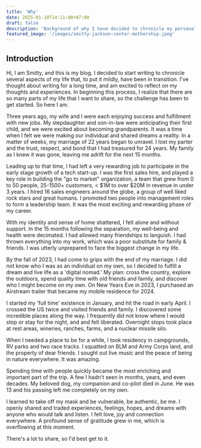 ```yaml
---
title: 'Why'
date: 2025-01-18T14:11:00+07:00
draft: false
description: 'Background of why I have decided to chronicle my personal journey(s) in 2022-2024'
featured_image: '/images/smitty-jackson-center-mothership.jpeg'
---
```

## Introduction

Hi, I am Smitty, and this is my blog. I decided to start writing to chronicle several aspects of my life that, to put it mildly, have been in transition. I've thought about writing for a long time, and am excited to reflect on my thoughts and experiences. In beginning this process, I realize that there are so many parts of my life that I want to share, so the challenge has been to get started. So here I am. 

Three years ago, my wife and I were each enjoying success and fulfillment with new jobs. My stepdaughter and son-in-law were anticipating their first child, and we were excited about becoming grandparents. It was a time when I felt we were making our individual and shared dreams a reality. In a matter of weeks, my marriage of 22 years began to unravel. I lost my parter and the trust, respect, and bond that I had treasured for 24 years. My family as I knew it was gone, leaving me adrift for the next 15 months. 

Leading up to that time, I had left a very rewarding job to participate in the early stage growth of a tech start-up. I was the first sales hire, and played a key role in building the "go to market" organization, a team that grew from 0 to 50 people, 25-1500+ customers, < $1M to over $20M in revenue in under 3 years. I hired 16 sales engineers around the globe, a group of well liked rock stars and great humans. I promoted two people into management roles to form a leadership team. It was the most exciting and rewarding phase of my career. 

With my identity and sense of home shattered, I felt alone and without support. In the 15 months following the separation, my well-being and health were decimated. I had allowed many friendships to languish. I had thrown everything into my work, which was a poor substitute for family & friends. I was utterly unprepared to face the biggest change in my life. 

By the fall of 2023, I had come to grips with the end of my marriage. I did not know who I was as an individual on my own, so I decided to fulfill a dream and live life as a 'digital nomad.' My plan: cross the country, explore the outdoors, spend quality time with old friends and family, and discover who I might become on my own. On New Years Eve in 2023, I purchased an Airstream trailer that became my mobile residence for 2024. 

I started my 'full time' existence in January, and hit the road in early April. I crossed the US twice and visited friends and family. I discovered some incredible places along the way. I frequently did not know where I would stop or stay for the night, and and felt liberated. Overnight stops took place at rest areas, wineries, ranches, farms, and a nuclear missile silo. 

When I needed a place to be for a while, I took residency in campgrounds, RV parks and two race tracks. I squatted on BLM and Army Corps land, and the property of dear friends. I sought out live music and the peace of being in nature everywhere. It was amazing. 

Spending time with people quickly became the most enriching and important part of the trip. A few I hadn't seen in months, years, and even decades. My beloved dog, my companion and co-pilot died in June. He was 13 and his passing left me completely on my own. 

I learned to take off my mask and be vulnerable, be authentic, be me. I openly shared and traded experiences, feelings, hopes, and dreams with anyone who would talk and listen. I felt love, joy and connection everywhere. A profound sense of gratitude grew in me, which is overflowing at this moment. 

There's a lot to share, so I'd best get to it. 
